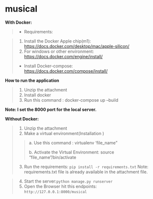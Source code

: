# musical

**With Docker:**

> - Requirements:

> 1. Install the Docker Apple chip(m1): https://docs.docker.com/desktop/mac/apple-silicon/
> 2. For windows or other environment: https://docs.docker.com/engine/install/
> - Install Docker-compose: https://docs.docker.com/compose/install/

**How to run the application**

> 1. Unzip the attachment 
> 2. Install docker
> 3. Run this command : docker-compose up –build 
>
**Note: I set the 8000 port for the local server.**

**Without Docker:**
> 1. Unzip the attachment
> 2. Make a virtual environment(Installation )
   >> a. Use this command : virtualenv ‘file_name”
   >> >
   >> b. Activate the Virtual Environment: source “file_name”/bin/activate
 >
> 3. Run the requirements: ```pip install -r requirements.txt```
Note: requirements.txt file is already available in the attachment file.

> 4. Start the server:```python manage.py runserver```
> 5. Open the Browser hit this endpoints: ```http://127.0.0.1:8000/musical```

